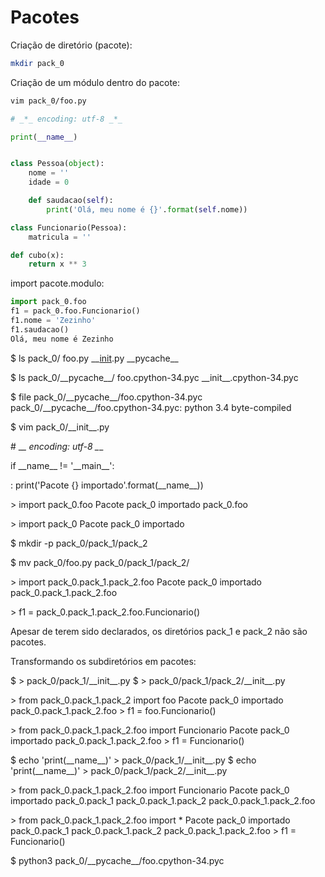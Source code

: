 # Pacotes

Criação de diretório (pacote):

``` bash
mkdir pack_0
```

Criação de um módulo dentro do pacote:

``` bash
vim pack_0/foo.py
```

```python
# _*_ encoding: utf-8 _*_

print(__name__)


class Pessoa(object):
    nome = ''
    idade = 0

    def saudacao(self):
        print('Olá, meu nome é {}'.format(self.nome))

class Funcionario(Pessoa):
    matricula = ''

def cubo(x):
    return x ** 3
```

import pacote.modulo:

```python
import pack_0.foo
f1 = pack_0.foo.Funcionario()
f1.nome = 'Zezinho'
f1.saudacao()
Olá, meu nome é Zezinho
```

\$ ls pack_0/ foo.py \_\_[init]().py \_\_pycache\_\_

\$ ls pack_0/\_\_pycache\_\_/ foo.cpython-34.pyc
\_\_init\_\_.cpython-34.pyc

\$ file pack_0/\_\_pycache\_\_/foo.cpython-34.pyc
pack_0/\_\_pycache\_\_/foo.cpython-34.pyc: python 3.4 byte-compiled

\$ vim pack_0/\_\_init\_\_.py

\# \_*\_ encoding: utf-8 \_*\_

if \_\_name\_\_ != \'\_\_main\_\_\':

:   print(\'Pacote {} importado\'.format(\_\_name\_\_))

\> import pack_0.foo Pacote pack_0 importado pack_0.foo

\> import pack_0 Pacote pack_0 importado

\$ mkdir -p pack_0/pack_1/pack_2

\$ mv pack_0/foo.py pack_0/pack_1/pack_2/

\> import pack_0.pack_1.pack_2.foo Pacote pack_0 importado
pack_0.pack_1.pack_2.foo

\> f1 = pack_0.pack_1.pack_2.foo.Funcionario()

Apesar de terem sido declarados, os diretórios pack_1 e pack_2 não são
pacotes.

Transformando os subdiretórios em pacotes:

\$ \> pack_0/pack_1/\_\_init\_\_.py \$ \>
pack_0/pack_1/pack_2/\_\_init\_\_.py

\> from pack_0.pack_1.pack_2 import foo Pacote pack_0 importado
pack_0.pack_1.pack_2.foo \> f1 = foo.Funcionario()

\> from pack_0.pack_1.pack_2.foo import Funcionario Pacote pack_0
importado pack_0.pack_1.pack_2.foo \> f1 = Funcionario()

\$ echo \'print(\_\_name\_\_)\' \> pack_0/pack_1/\_\_init\_\_.py \$ echo
\'print(\_\_name\_\_)\' \> pack_0/pack_1/pack_2/\_\_init\_\_.py

\> from pack_0.pack_1.pack_2.foo import Funcionario Pacote pack_0
importado pack_0.pack_1 pack_0.pack_1.pack_2 pack_0.pack_1.pack_2.foo

\> from pack_0.pack_1.pack_2.foo import \* Pacote pack_0 importado
pack_0.pack_1 pack_0.pack_1.pack_2 pack_0.pack_1.pack_2.foo \> f1 =
Funcionario()

\$ python3 pack_0/\_\_pycache\_\_/foo.cpython-34.pyc
